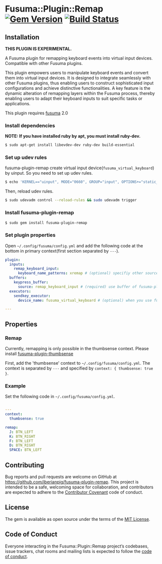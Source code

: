 # Fusuma::Plugin::Remap [![Gem Version](https://badge.fury.io/rb/fusuma-plugin-remap.svg)](https://badge.fury.io/rb/fusuma-plugin-remap) [![Build Status](https://github.com/iberianpig/fusuma-plugin-remap/actions/workflows/main.yml/badge.svg)](https://github.com/iberianpig/fusuma-plugin-remap/actions/workflows/main.yml)

## Installation

**THIS PLUGIN IS EXPERIMENTAL.**

A Fusuma plugin for remapping keyboard events into virtual input devices. Compatible with other Fusuma plugins.

This plugin empowers users to manipulate keyboard events and convert them into virtual input devices. It is designed to integrate seamlessly with other Fusuma plugins, thus enabling users to construct sophisticated input configurations and achieve distinctive functionalities. A key feature is the dynamic alteration of remapping layers within the Fusuma process, thereby enabling users to adapt their keyboard inputs to suit specific tasks or applications.

This plugin requires [fusuma](https://github.com/iberianpig/fusuma#update) 2.0

### Install dependencies

**NOTE: If you have installed ruby by apt, you must install ruby-dev.**
```sh
$ sudo apt-get install libevdev-dev ruby-dev build-essential
```

### Set up udev rules

fusuma-plugin-remap create virtual input device(`fusuma_virtual_keyboard`) by uinput. So you need to set up udev rules.

```sh
$ echo 'KERNEL=="uinput", MODE="0660", GROUP="input", OPTIONS+="static_node=uinput"' | sudo tee /etc/udev/rules.d/60-udev-fusuma-remap.rules
```

Then, reload udev rules.

```sh
$ sudo udevadm control --reload-rules && sudo udevadm trigger
```

### Install fusuma-plugin-remap

```sh
$ sudo gem install fusuma-plugin-remap
```

### Set plugin properties

Open `~/.config/fusuma/config.yml` and add the following code at the bottom in primary context(first section separated by `---`).

```yaml
plugin:
  inputs:
    remap_keyboard_input:
      keyboard_name_patterns: xremap # (optional) specifiy other source keyboard name
  buffers:
    keypress_buffer:
      source: remap_keyboard_input # (required) use buffer of fusuma-plugin-keypress
  executors:
    sendkey_executor:
      device_name: fusuma_virtual_keyboard # (optional) when you use fusuma-plugin-sendkey

---

```

## Properties

### Remap

Currently, remapping is only possible in the thumbsense context.
Please install [fusuma-plugin-thumbsense](https://github.com/iberianpig/fusuma-plugin-thumbsense)

First, add the 'thumbsense' context to `~/.config/fusuma/config.yml`.
The context is separated by `---` and specified by `context: { thumbsense: true }`.

### Example

Set the following code in `~/.config/fusuma/config.yml`.

```yaml

---
context: 
  thumbsense: true

remap:
  J: BTN_LEFT
  K: BTN_RIGHT
  F: BTN_LEFT
  D: BTN_RIGHT
  SPACE: BTN_LEFT
```

## Contributing

Bug reports and pull requests are welcome on GitHub at https://github.com/iberianpig/fusuma-plugin-remap. This project is intended to be a safe, welcoming space for collaboration, and contributors are expected to adhere to the [Contributor Covenant](http://contributor-covenant.org) code of conduct.

## License

The gem is available as open source under the terms of the [MIT License](https://opensource.org/licenses/MIT).

## Code of Conduct

Everyone interacting in the Fusuma::Plugin::Remap project’s codebases, issue trackers, chat rooms and mailing lists is expected to follow the [code of conduct](https://github.com/iberianpig/fusuma-plugin-remap/blob/master/CODE_OF_CONDUCT.md).
